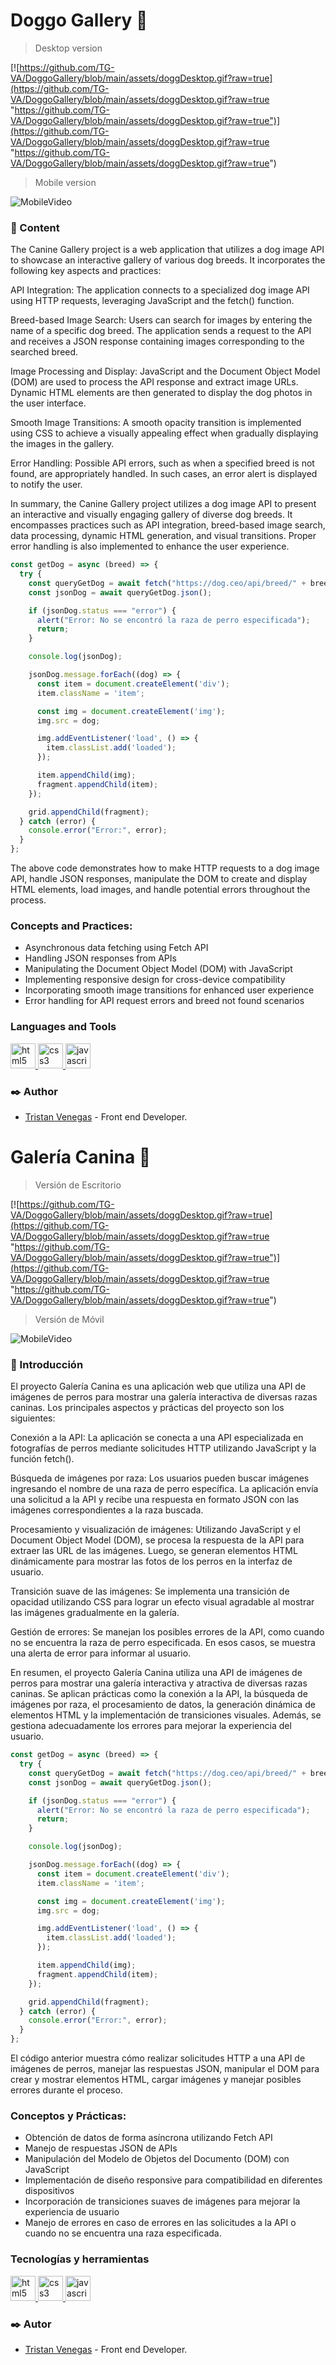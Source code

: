 # Doggo Gallery 🐩

> Desktop version

[![https://github.com/TG-VA/DoggoGallery/blob/main/assets/doggDesktop.gif?raw=true](https://github.com/TG-VA/DoggoGallery/blob/main/assets/doggDesktop.gif?raw=true "https://github.com/TG-VA/DoggoGallery/blob/main/assets/doggDesktop.gif?raw=true")](https://github.com/TG-VA/DoggoGallery/blob/main/assets/doggDesktop.gif?raw=true "https://github.com/TG-VA/DoggoGallery/blob/main/assets/doggDesktop.gif?raw=true")

> Mobile version

![MobileVideo]("assets\doggMobile.gif")


### 📄 Content

The Canine Gallery project is a web application that utilizes a dog image API to showcase an interactive gallery of various dog breeds. It incorporates the following key aspects and practices:

API Integration: The application connects to a specialized dog image API using HTTP requests, leveraging JavaScript and the fetch() function.

Breed-based Image Search: Users can search for images by entering the name of a specific dog breed. The application sends a request to the API and receives a JSON response containing images corresponding to the searched breed.

Image Processing and Display: JavaScript and the Document Object Model (DOM) are used to process the API response and extract image URLs. Dynamic HTML elements are then generated to display the dog photos in the user interface.

Smooth Image Transitions: A smooth opacity transition is implemented using CSS to achieve a visually appealing effect when gradually displaying the images in the gallery.

Error Handling: Possible API errors, such as when a specified breed is not found, are appropriately handled. In such cases, an error alert is displayed to notify the user.

In summary, the Canine Gallery project utilizes a dog image API to present an interactive and visually engaging gallery of diverse dog breeds. It encompasses practices such as API integration, breed-based image search, data processing, dynamic HTML generation, and visual transitions. Proper error handling is also implemented to enhance the user experience.

```javascript
const getDog = async (breed) => {
  try {
    const queryGetDog = await fetch("https://dog.ceo/api/breed/" + breed + "/images");
    const jsonDog = await queryGetDog.json();

    if (jsonDog.status === "error") {
      alert("Error: No se encontró la raza de perro especificada");
      return;
    }

    console.log(jsonDog);

    jsonDog.message.forEach((dog) => {
      const item = document.createElement('div');
      item.className = 'item';

      const img = document.createElement('img');
      img.src = dog;

      img.addEventListener('load', () => {
        item.classList.add('loaded');
      });

      item.appendChild(img);
      fragment.appendChild(item);
    });

    grid.appendChild(fragment);
  } catch (error) {
    console.error("Error:", error);
  }
};
```

The above code demonstrates how to make HTTP requests to a dog image API, handle JSON responses, manipulate the DOM to create and display HTML elements, load images, and handle potential errors throughout the process.

### Concepts and Practices:

- Asynchronous data fetching using Fetch API
- Handling JSON responses from APIs
- Manipulating the Document Object Model (DOM) with JavaScript
- Implementing responsive design for cross-device compatibility
- Incorporating smooth image transitions for enhanced user experience
- Error handling for API request errors and breed not found scenarios


<h3 align="left">Languages and Tools</h3>
<p align="left"> <a href="https://www.w3.org/html/" target="_blank"> <img src="https://raw.githubusercontent.com/devicons/devicon/master/icons/html5/html5-original-wordmark.svg" alt="html5" width="40" height="40"/> </a> <a href="https://www.w3schools.com/css/" target="_blank"> <img src="https://raw.githubusercontent.com/devicons/devicon/master/icons/css3/css3-original-wordmark.svg" alt="css3" width="40" height="40"/> </a><a href="https://developer.mozilla.org/en-US/docs/Web/JavaScript" target="_blank"> <img src="https://raw.githubusercontent.com/devicons/devicon/master/icons/javascript/javascript-original.svg" alt="javascript" width="40" height="40"/> </a> </p>

### ✒️  Author
- [Tristan Venegas](https://github.com/TG-VA "Tristan Venegas") - Front end Developer.

# Galería Canina 🐩

> Versión de Escritorio

[![https://github.com/TG-VA/DoggoGallery/blob/main/assets/doggDesktop.gif?raw=true](https://github.com/TG-VA/DoggoGallery/blob/main/assets/doggDesktop.gif?raw=true "https://github.com/TG-VA/DoggoGallery/blob/main/assets/doggDesktop.gif?raw=true")](https://github.com/TG-VA/DoggoGallery/blob/main/assets/doggDesktop.gif?raw=true "https://github.com/TG-VA/DoggoGallery/blob/main/assets/doggDesktop.gif?raw=true")

> Versión de Móvil

![MobileVideo]("assets\doggMobile.gif")

### 📄 Introducción

El proyecto Galería Canina es una aplicación web que utiliza una API de imágenes de perros para mostrar una galería interactiva de diversas razas caninas. Los principales aspectos y prácticas del proyecto son los siguientes:

Conexión a la API: La aplicación se conecta a una API especializada en fotografías de perros mediante solicitudes HTTP utilizando JavaScript y la función fetch().

Búsqueda de imágenes por raza: Los usuarios pueden buscar imágenes ingresando el nombre de una raza de perro específica. La aplicación envía una solicitud a la API y recibe una respuesta en formato JSON con las imágenes correspondientes a la raza buscada.

Procesamiento y visualización de imágenes: Utilizando JavaScript y el Document Object Model (DOM), se procesa la respuesta de la API para extraer las URL de las imágenes. Luego, se generan elementos HTML dinámicamente para mostrar las fotos de los perros en la interfaz de usuario.

Transición suave de las imágenes: Se implementa una transición de opacidad utilizando CSS para lograr un efecto visual agradable al mostrar las imágenes gradualmente en la galería.

Gestión de errores: Se manejan los posibles errores de la API, como cuando no se encuentra la raza de perro especificada. En esos casos, se muestra una alerta de error para informar al usuario.

En resumen, el proyecto Galería Canina utiliza una API de imágenes de perros para mostrar una galería interactiva y atractiva de diversas razas caninas. Se aplican prácticas como la conexión a la API, la búsqueda de imágenes por raza, el procesamiento de datos, la generación dinámica de elementos HTML y la implementación de transiciones visuales. Además, se gestiona adecuadamente los errores para mejorar la experiencia del usuario.

```javascript
const getDog = async (breed) => {
  try {
    const queryGetDog = await fetch("https://dog.ceo/api/breed/" + breed + "/images");
    const jsonDog = await queryGetDog.json();

    if (jsonDog.status === "error") {
      alert("Error: No se encontró la raza de perro especificada");
      return;
    }

    console.log(jsonDog);

    jsonDog.message.forEach((dog) => {
      const item = document.createElement('div');
      item.className = 'item';

      const img = document.createElement('img');
      img.src = dog;

      img.addEventListener('load', () => {
        item.classList.add('loaded');
      });

      item.appendChild(img);
      fragment.appendChild(item);
    });

    grid.appendChild(fragment);
  } catch (error) {
    console.error("Error:", error);
  }
};
```

El código anterior muestra cómo realizar solicitudes HTTP a una API de imágenes de perros, manejar las respuestas JSON, manipular el DOM para crear y mostrar elementos HTML, cargar imágenes y manejar posibles errores durante el proceso.

### Conceptos y Prácticas:

- Obtención de datos de forma asíncrona utilizando Fetch API
- Manejo de respuestas JSON de APIs
- Manipulación del Modelo de Objetos del Documento (DOM) con JavaScript
- Implementación de diseño responsive para compatibilidad en diferentes dispositivos
- Incorporación de transiciones suaves de imágenes para mejorar la experiencia de usuario
- Manejo de errores en caso de errores en las solicitudes a la API o cuando no se encuentra una raza especificada.


<h3 align="left">Tecnologías y herramientas</h3>
<p align="left"> <a href="https://www.w3.org/html/" target="_blank"> <img src="https://raw.githubusercontent.com/devicons/devicon/master/icons/html5/html5-original-wordmark.svg" alt="html5" width="40" height="40"/> </a> <a href="https://www.w3schools.com/css/" target="_blank"> <img src="https://raw.githubusercontent.com/devicons/devicon/master/icons/css3/css3-original-wordmark.svg" alt="css3" width="40" height="40"/> </a> <a href="https://developer.mozilla.org/en-US/docs/Web/JavaScript" target="_blank"> <img src="https://raw.githubusercontent.com/devicons/devicon/master/icons/javascript/javascript-original.svg" alt="javascript" width="40" height="40"/> </a> </p>

### ✒️  Autor
- [Tristan Venegas](https://github.com/TG-VA "Tristan Venegas") - Front end Developer.
